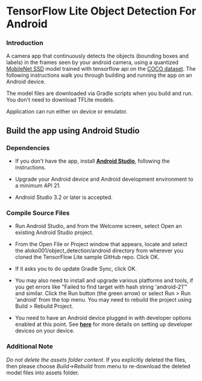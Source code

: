 # TensorFlow Lite Object Detection For Android
### Introduction
A camera app that continuously detects the objects (bounding boxes and labels) in the frames seen by your android camera, using a quantized [MobileNet SSD](https://github.com/aloko001/object_detection) model trained with tensorflow api on the [COCO dataset](http://cocodataset.org/). 
The following instructions walk you through building and running the app on an Android device.

The model files are downloaded via Gradle scripts when you build and run. You don't need to download TFLite models.

Application can run either on device or emulator.

<!-- TODO(b/124116863): Add app screenshot. -->

## Build the app using Android Studio

### Dependencies 

* If you don't have the app, install **[Android Studio](https://developer.android.com/studio/index.html)**, following the instructions.

* Upgrade your Android device and Android development environment to a minimum API 21.
* Android Studio 3.2 or later is accepted.

### Compile Source Files
* Run Android Studio, and from the Welcome screen, select Open an existing Android Studio project.

* From the Open File or Project window that appears, locate and select the aloko001/object_detection/android directory from wherever you cloned the TensorFlow Lite sample GitHub repo. Click OK.

* If it asks you to do update Gradle Sync, click OK.

* You may also need to install and upgrade various platforms and tools, if you get errors like "Failed to find target with hash string 'android-21'" and similar.
Click the Run button (the green arrow) or select Run > Run 'android' from the top menu. You may need to rebuild the project using Build > Rebuild Project.

* You need to have an Android device plugged in with developer options enabled at this point. See **[here](https://developer.android.com/studio/run/device)** for more details on setting up developer devices on your device.


### Additional Note
_Do not delete the assets folder content_. If you explicitly deleted the files, then please choose *Build*->*Rebuild* from menu to re-download the deleted model files into assets folder.
